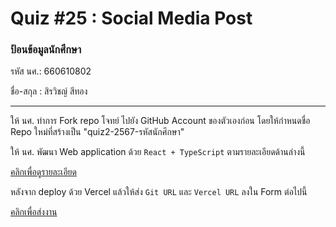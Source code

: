 # Quiz #25 : Social Media Post

### ป้อนข้อมูลนักศึกษา

รหัส นศ.: 660610802

ชื่อ-สกุล : สิรวิชญ์ สีทอง

---
ให้ นศ. ทำการ Fork repo โจทย์ ไปยัง GitHub Account ของตัวเองก่อน
โดยให้กำหนดชื่อ Repo ใหม่ที่สร้างเป็น "quiz2-2567-รหัสนักศึกษา"

ให้ นศ. พัฒนา Web application ด้วย `React + TypeScript` ตามรายละเอียดด้านล่างนี้

[คลิกเพื่อดูรายละเอียด](https://o365cmu-my.sharepoint.com/:b:/g/personal/dome_potikanond_cmu_ac_th/ETv8kovIwXhHpjF6s9LABfABS6wH8IVtqwlpCjaUlAgY5Q?e=Uor59R)

หลังจาก deploy ด้วย Vercel แล้วให้ส่ง `Git URL` และ `Vercel URL` ลงใน Form ต่อไปนี้

[คลิกเพื่อส่งงาน](https://forms.office.com/r/dvx0BjAUkj)
